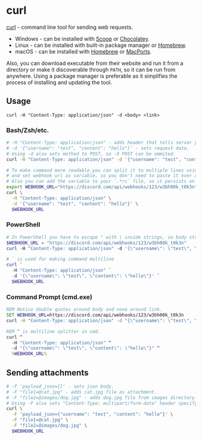 # curl

[curl](https://curl.se/) - command line tool for sending web requests.

* Windows - can be installed with [Scoop](https://scoop.sh/) or [Chocolatey](https://chocolatey.org/).
* Linux - can be installed with built-in package manager or [Homebrew](https://brew.sh/).
* macOS - can be installed with [Homebrew](https://brew.sh/) or [MacPorts](https://www.macports.org/).

Also, you can download executable from their website and run it from a directory or make it discoverable through `PATH`,
so it can be run from anywhere. Using a package manager is preferable as it simplifies the process of installing and updating the tool.

## Usage

`curl -H "Content-Type: application/json" -d <body> <link>`

### Bash/Zsh/etc.

```sh
# -H "Content-Type: application/json" - adds header that tells server you're sending JSON data.
# -d '{"username": "test", "content": "hello"}' - sets request data.
# Using -d also sets method to POST, so -X POST can be ommited.
curl -H "Content-Type: application/json" -d '{"username": "test", "content": "hello"}' "https://discord.com/api/webhooks/123/w3bh00k_t0k3n"

# To make command more readable you can split it to multiple lines using backslash `\`
# and set webhook url as variable, so you don't need to paste it over and over again.
# Also you can add the variable to your `.*rc` file, so it persists on console reloads.
export WEBHOOK_URL="https://discord.com/api/webhooks/123/w3bh00k_t0k3n"
curl \
  -H "Content-Type: application/json" \
  -d '{"username": "test", "content": "hello"}' \
  $WEBHOOK_URL
```

### PowerShell

```ps1
# In PowerShell you have to escape " with \ inside strings, so body string be parsed correctly.
$WEBHOOK_URL = "https://discord.com/api/webhooks/123/w3bh00k_t0k3n"
curl -H "Content-Type: application/json" -d '{\"username\": \"test\", \"content\": \"hello\"}' $WEBHOOK_URL

# ` is used for making command multiline
curl `
  -H "Content-Type: application/json" `
  -d '{\"username\": \"test\", \"content\": \"hello\"}' `
  $WEBHOOK_URL
```

### Command Prompt (cmd.exe)

```bat
REM Notice double quotes around body and none around link.
SET WEBHOOK_URL=https://discord.com/api/webhooks/123/w3bh00k_t0k3n
curl -H "Content-Type: application/json" -d "{\"username\": \"test\", \"content\":\"hello\"}" %WEBHOOK_URL%

REM ^ is multiline splitter in cmd.
curl ^
  -H "Content-Type: application/json" ^
  -d "{\"username\": \"test\", \"content\": \"hello\"}" ^
  %WEBHOOK_URL%
```

## Sending attachments

```sh
# -F 'payload_json={}' - sets json body.
# -F "file1=@cat.jpg" - adds cat.jpg file as attachment.
# -F "file2=@images/dog.jpg" - adds dog.jpg file from images directory.
# Using -F also sets "Content-Type: multipart/form-data" header specifying it can be ommited.
curl \
  -F 'payload_json={"username": "test", "content": "hello"}' \
  -F "file1=@cat.jpg" \
  -F "file2=@images/dog.jpg" \
  $WEBHOOK_URL
```
